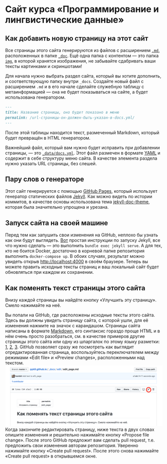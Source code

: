 # Сайт курса «Программирование и лингвистические данные»

## Как добавить новую страницу на этот сайт

Все страницы этого сайта генерируются из файлов с расширением [`.md`](https://ru.wikipedia.org/wiki/Markdown), расположенных в папке [`_doc`](https://github.com/pykili/pykili.github.io/tree/master/_docs).
Ещё одна папка с контентом — это папка [`img`](https://github.com/pykili/pykili.github.io/tree/master/img/), в которой хранятся изображения, не забывайте сдабривать ваши тексты картинками и скриншотами!

Для начала нужно выбрать раздел сайта, который вы хотите дополнить, и соответствующую папку внутри `_docs`.
Создайте новый файл с расширением `.md` и в его начале сделайте служебную таблицу с метаинформацией — она не будет показываться на сайте, а будет использована генератором.

```markdown
---
title: Название страницы, оно будет показано в меню
permalink: /url-страницы-он-должен-быть-указан-в-docs.yml/
---
```

После этой таблицы находится текст, размеченный Markdown, который будет превращён в HTML генератором.

Важнейший файл, который вам нужно будет исправить при добавлении страницы, — это [`_data/docs.yml`](https://github.com/pykili/pykili.github.io/blob/master/_data/docs.yml).
Этот файл размечен в формате [YAML](https://ru.wikipedia.org/wiki/YAML) и содержит в себе структуру меню сайта.
В качестве элемента раздела нужно указать URL страницы, без слешей.


## Пару слов о генераторе
Этот сайт генерируется с помощью [GitHub Pages](https://pages.github.com), который использует генератор статических файлов [Jekyll](https://jekyllrb.com).
Как можно видеть по истории коммитов, в качестве основы использована тема [jekyll-doc-theme](https://github.com/aksakalli/jekyll-doc-theme), которая была значительно упрощена и урезана.

## Запуск сайта на своей машине
Перед тем как запушить свои изменения на GitHub, неплохо бы узнать как они будут выглядеть.
[Вот](https://jekyllrb.com/docs/quickstart/) простая инструкции по запуску Jekyll, все что нужно сделать — это выполнить `bundle exec jekyll serve`.
А для тех, кто не боится Docker, достаточно в корневой папке репозитория выполнить `docker-compose up`.
В обоих случаях, результат можно увидеть открыв <http://localhost:4000> в своём браузере.
Теперь вы можете править исходные тексты страниц и ваш локальный сайт будет обновляться при каждом их сохранении.


## Как поменять текст страницы этого сайта

Внизу каждой страницы вы найдёте кнопку «Улучшить эту страницу».
Смело нажимайте на неё.

Вы попали на GitHub, где расположены исходные тексты этого сайта.
Здесь вы должны увидеть страницу сайта, с которой ушли, для её изменения нажмите на значок с карандашом.
Страницы сайта написаны в формате [Markdown](https://ru.wikipedia.org/wiki/Markdown), его синтаксис гораздо проще HTML и в нём очень просто разобраться, см. в качестве примеров другие страницы этого сайта или одну из шпаргалок по этому языку разметки: [1](https://github.com/sandino/Markdown-Cheatsheet), [2](https://github.com/OlgaVlasova/markdown-doc), [3](https://help.github.com/articles/basic-writing-and-formatting-syntax/).
GitHub позволяет сразу же посмотреть как выглядит отредактированная страница, воспользуйтесь переключателем между режимами «Edit file» и «Preview changes», расположенными над текстом.
![GitHub screenshot](/img/edit_page/pencil.png)
Когда закончите редактировать страницу, ниже текста в двух словах опишите изменения и решительно нажимайте кнопку «Propose file change».
После этого GitHub предложит вам сделать pull request, т.е. предложить свои изменения авторам репозитория. Уверенно нажимайте кнопку «Create pull request».
После этого снова нажимайте «Create pull request» в открывшемся окне.
